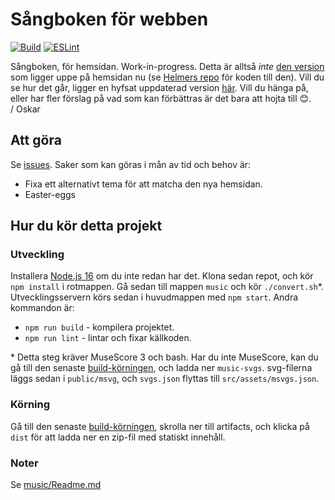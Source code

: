 # Sångboken för webben
[![Build](https://github.com/Fysiksektionen/sangbok-html/actions/workflows/build-vue.yml/badge.svg?branch=vue)](https://github.com/Fysiksektionen/sangbok-html/actions/workflows/build-vue.yml) [![ESLint](https://github.com/Fysiksektionen/sangbok-html/actions/workflows/lint.yml/badge.svg?branch=vue)](https://github.com/Fysiksektionen/sangbok-html/actions/workflows/lint.yml)

Sångboken, för hemsidan. Work-in-progress. Detta är alltså _inte_ [den version](https://f.kth.se/sangbok/) som ligger uppe på hemsidan nu (se [Helmers repo](https://github.com/HelmerNylen/sangbok-f) för koden till den). Vill du se hur det går, ligger en hyfsat uppdaterad version [här](https://f-sangbok-3cf6d8.netlify.app). Vill du hänga på, eller har fler förslag på vad som kan förbättras är det bara att hojta till 😊.  
/ Oskar

## Att göra
Se [issues](https://github.com/Fysiksektionen/sangbok-html/issues). Saker som kan göras i mån av tid och behov är:
* Fixa ett alternativt tema för att matcha den nya hemsidan.
* Easter-eggs

## Hur du kör detta projekt
### Utveckling
Installera [Node.js 16](https://nodejs.org) om du inte redan har det. Klona sedan repot, och kör `npm install` i rotmappen. Gå sedan till mappen `music` och kör `./convert.sh`*. Utvecklingsservern körs sedan i huvudmappen med `npm start`. Andra kommandon är:
* `npm run build` - kompilera projektet.
* `npm run lint` - lintar och fixar källkoden.

\* Detta steg kräver MuseScore 3 och bash. Har du inte MuseScore, kan du gå till den senaste [build-körningen](https://github.com/Fysiksektionen/sangbok-html/actions/workflows/build-vue.yml), och ladda ner `music-svgs`. svg-filerna läggs sedan i `public/msvg`, och `svgs.json` flyttas till `src/assets/msvgs.json`.

### Körning
Gå till den senaste [build-körningen](https://github.com/Fysiksektionen/sangbok-html/actions/workflows/build-vue.yml), skrolla ner till artifacts, och klicka på `dist` för att ladda ner en zip-fil med statiskt innehåll.
<!-- See [Configuration Reference](https://cli.vuejs.org/config/). -->

### Noter
Se [music/Readme.md](music/Readme.md)